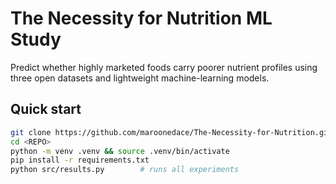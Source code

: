 # The Necessity for Nutrition ML Study

Predict whether highly marketed foods carry poorer nutrient profiles using three
open datasets and lightweight machine-learning models.

## Quick start

```bash
git clone https://github.com/maroonedace/The-Necessity-for-Nutrition.git
cd <REPO>
python -m venv .venv && source .venv/bin/activate
pip install -r requirements.txt
python src/results.py        # runs all experiments
